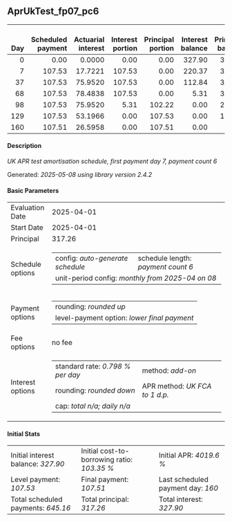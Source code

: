 <h2>AprUkTest_fp07_pc6</h2>
<table>
    <thead style="vertical-align: bottom;">
        <th style="text-align: right;">Day</th>
        <th style="text-align: right;">Scheduled payment</th>
        <th style="text-align: right;">Actuarial interest</th>
        <th style="text-align: right;">Interest portion</th>
        <th style="text-align: right;">Principal portion</th>
        <th style="text-align: right;">Interest balance</th>
        <th style="text-align: right;">Principal balance</th>
        <th style="text-align: right;">Total actuarial interest</th>
        <th style="text-align: right;">Total interest</th>
        <th style="text-align: right;">Total principal</th>
    </thead>
    <tr style="text-align: right;">
        <td class="ci00">0</td>
        <td class="ci01" style="white-space: nowrap;">0.00</td>
        <td class="ci02">0.0000</td>
        <td class="ci03">0.00</td>
        <td class="ci04">0.00</td>
        <td class="ci05">327.90</td>
        <td class="ci06">317.26</td>
        <td class="ci07">0.0000</td>
        <td class="ci08">0.00</td>
        <td class="ci09">0.00</td>
    </tr>
    <tr style="text-align: right;">
        <td class="ci00">7</td>
        <td class="ci01" style="white-space: nowrap;">107.53</td>
        <td class="ci02">17.7221</td>
        <td class="ci03">107.53</td>
        <td class="ci04">0.00</td>
        <td class="ci05">220.37</td>
        <td class="ci06">317.26</td>
        <td class="ci07">17.7221</td>
        <td class="ci08">107.53</td>
        <td class="ci09">0.00</td>
    </tr>
    <tr style="text-align: right;">
        <td class="ci00">37</td>
        <td class="ci01" style="white-space: nowrap;">107.53</td>
        <td class="ci02">75.9520</td>
        <td class="ci03">107.53</td>
        <td class="ci04">0.00</td>
        <td class="ci05">112.84</td>
        <td class="ci06">317.26</td>
        <td class="ci07">93.6742</td>
        <td class="ci08">215.06</td>
        <td class="ci09">0.00</td>
    </tr>
    <tr style="text-align: right;">
        <td class="ci00">68</td>
        <td class="ci01" style="white-space: nowrap;">107.53</td>
        <td class="ci02">78.4838</td>
        <td class="ci03">107.53</td>
        <td class="ci04">0.00</td>
        <td class="ci05">5.31</td>
        <td class="ci06">317.26</td>
        <td class="ci07">172.1580</td>
        <td class="ci08">322.59</td>
        <td class="ci09">0.00</td>
    </tr>
    <tr style="text-align: right;">
        <td class="ci00">98</td>
        <td class="ci01" style="white-space: nowrap;">107.53</td>
        <td class="ci02">75.9520</td>
        <td class="ci03">5.31</td>
        <td class="ci04">102.22</td>
        <td class="ci05">0.00</td>
        <td class="ci06">215.04</td>
        <td class="ci07">248.1100</td>
        <td class="ci08">327.90</td>
        <td class="ci09">102.22</td>
    </tr>
    <tr style="text-align: right;">
        <td class="ci00">129</td>
        <td class="ci01" style="white-space: nowrap;">107.53</td>
        <td class="ci02">53.1966</td>
        <td class="ci03">0.00</td>
        <td class="ci04">107.53</td>
        <td class="ci05">0.00</td>
        <td class="ci06">107.51</td>
        <td class="ci07">301.3066</td>
        <td class="ci08">327.90</td>
        <td class="ci09">209.75</td>
    </tr>
    <tr style="text-align: right;">
        <td class="ci00">160</td>
        <td class="ci01" style="white-space: nowrap;">107.51</td>
        <td class="ci02">26.5958</td>
        <td class="ci03">0.00</td>
        <td class="ci04">107.51</td>
        <td class="ci05">0.00</td>
        <td class="ci06">0.00</td>
        <td class="ci07">327.9024</td>
        <td class="ci08">327.90</td>
        <td class="ci09">317.26</td>
    </tr>
</table>
<h4>Description</h4>
<p><i>UK APR test amortisation schedule, first payment day 7, payment count 6</i></p>
<p>Generated: <i>2025-05-08 using library version 2.4.2</i></p>
<h4>Basic Parameters</h4>
<table>
    <tr>
        <td>Evaluation Date</td>
        <td>2025-04-01</td>
    </tr>
    <tr>
        <td>Start Date</td>
        <td>2025-04-01</td>
    </tr>
    <tr>
        <td>Principal</td>
        <td>317.26</td>
    </tr>
    <tr>
        <td>Schedule options</td>
        <td>
            <table>
                <tr>
                    <td>config: <i>auto-generate schedule</i></td>
                    <td>schedule length: <i><i>payment count</i> 6</i></td>
                </tr>
                <tr>
                    <td colspan="2" style="white-space: nowrap;">unit-period config: <i>monthly from 2025-04 on 08</i></td>
                </tr>
            </table>
        </td>
    </tr>
    <tr>
        <td>Payment options</td>
        <td>
            <table>
                <tr>
                    <td>rounding: <i>rounded up</i></td>
                </tr>
                <tr>
                    <td>level-payment option: <i>lower&nbsp;final&nbsp;payment</i></td>
                </tr>
            </table>
        </td>
    </tr>
    <tr>
        <td>Fee options</td>
        <td>no fee
        </td>
    </tr>
    <tr>
        <td>Interest options</td>
        <td>
            <table>
                <tr>
                    <td>standard rate: <i>0.798 % per day</i></td>
                    <td>method: <i>add-on</i></td>
                </tr>
                <tr>
                    <td>rounding: <i>rounded down</i></td>
                    <td>APR method: <i>UK FCA to 1 d.p.</i></td>
                </tr>
                <tr>
                    <td colspan="2">cap: <i>total <i>n/a</i>; daily <i>n/a</i></td>
                </tr>
            </table>
        </td>
    </tr>
</table>
<h4>Initial Stats</h4>
<table>
    <tr>
        <td>Initial interest balance: <i>327.90</i></td>
        <td>Initial cost-to-borrowing ratio: <i>103.35 %</i></td>
        <td>Initial APR: <i>4019.6 %</i></td>
    </tr>
    <tr>
        <td>Level payment: <i>107.53</i></td>
        <td>Final payment: <i>107.51</i></td>
        <td>Last scheduled payment day: <i>160</i></td>
    </tr>
    <tr>
        <td>Total scheduled payments: <i>645.16</i></td>
        <td>Total principal: <i>317.26</i></td>
        <td>Total interest: <i>327.90</i></td>
    </tr>
</table>